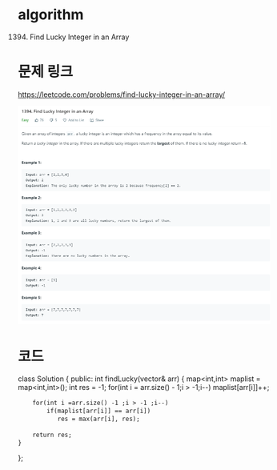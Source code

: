 ﻿# algorithm 
1394. Find Lucky Integer in an Array

# 문제 링크  
https://leetcode.com/problems/find-lucky-integer-in-an-array/

![title](https://github.com/jungmin3834/algorithm/blob/master/image/find-lucky-integer-in-an-array.png)

# 코드
class Solution {
public:
    int findLucky(vector<int>& arr) {
        map<int,int> maplist = map<int,int>();
        int res = -1;
        for(int i = arr.size() - 1;i > -1;i--)
             maplist[arr[i]]++;  
        
        for(int i =arr.size() -1 ;i > -1 ;i--)
            if(maplist[arr[i]] == arr[i])
               res = max(arr[i], res);
        
        return res;
    }
};
```
